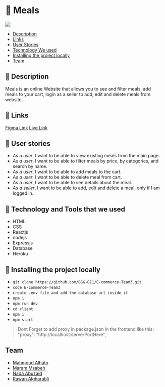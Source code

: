 # :shallow_pan_of_food: Meals
 
 <img src='https://www.up-00.com/i/00227/6f5zibj6gt8f.png
'>

- [Description](#Description)
- [Links](#Links)
- [User Stories](#stories)
- [Technology We used](#Technology)
- [Installing the project locally](#install)
- [Team](#team)

## :page_facing_up: <span id='Description'>Description</span>

Meals is an online Website that allows you to see and filter meals, add meals to your cart, login as a seller to add, edit and delete meals from website.

## :link: <span id='Links'>Links</span>

[Figma Link](https://www.figma.com/file/7zXGCpCh0Np04uytBdKah4/Meals?node-id=0%3A1)
[Live Link](https://meals-ecommerce.herokuapp.com/)

## :book: <span id='stories'>User stories</span>

- _As a user_, I want to be able to view existing meals from the main page.
- _As a user_, I want to be able to filter meals by price, by categories, and search by name.
- _As a user_, I want to be able to add meals to the cart.
- _As a user_, I want to be able to delete meal from cart.
- _As a user_, I want to be able to see details about the meal.
- _As a seller_, I want to be able to add, edit and delete a meal, only if I am logged in.


## :page_with_curl: <span id='Technology'>Technology and Tools that we used</span>

- HTML
- CSS
- Reactjs
- nodejs
- Expressjs
- Database
- Heroku
 

## :pushpin: **Installing the project locally** <span id='install'></span>

- `git clone https://github.com/GSG-G11/E-commerce-Team3.git`
- `code E-commerce-Team3`
- `create .env file and add the database url inside it`
- `npm i` 
- `npm run dev`
- `cd client`
- `npm i` 
- `npm start`
>  Dont Forget to add proxy in package.json in the frontend like this:   "proxy": "http://localhost:serverPortHere",


##  **Team** <span id='team'></span> 

* [Mahmoud Alhato](https://github.com/Mahmoud-Ahmad2)
* [Maram Msabeh](https://github.com/MaramMs)
* [Nada Abuzaid](https://github.com/nada-abuzaid)
* [Rawan Algharabli](https://github.com/rawaneyad)

